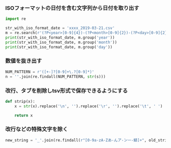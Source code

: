 ### ISOフォーマットの日付を含む文字列から日付を取り出す
```python
import re

str_with_iso_format_date = 'xxxx_2019-03-21.csv'
m = re.search(r'(?P<year>[0-9]{4})-(?P<month>[0-9]{2})-(?P<day>[0-9]{2})', str_with_iso_format_date)
print(str_with_iso_format_date, m.group('year'))
print(str_with_iso_format_date, m.group('month'))
print(str_with_iso_format_date, m.group('day'))
```


### 数値を抜き出す
```python
NUM_PATTERN = r'([+-]?[0-9]+\.?[0-9]*)'
n = ''.join(re.findall(NUM_PATTERN, str(s)))
```


### 改行、タブを削除しtsv形式で保存できるようにする
```python
def strip(x):
    x = str(x).replace('\n', '').replace('\r', '').replace('\t', ' ')

    return x
```


### 改行などの特殊文字を除く
```python
new_string = '_'.join(re.findall(r"[0-9a-zA-Zあ-んア-ン一-鿐]+", old_string))
```
